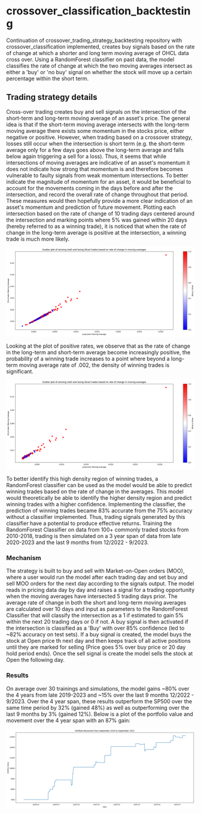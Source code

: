 # crossover_classification_backtesting
Continuation of crossover_trading_strategy_backtesting repository with crossover_classification implemented, creates buy signals based on the rate of change at which a shorter and long term moving average of OHCL data cross over. Using a RandomForest classifier on past data, the model classifies the rate of change at which the two moving averages intersect as either a 'buy' or 'no buy' signal on whether the stock will move up a certain percentage within the short term.

## Trading strategy details

Cross-over trading creates buy and sell signals on the intersection of the short-term and long-term moving average of an asset's price. The general idea is that if the 
short-term moving average intersects with the long-term moving average there exists some momentum in the stocks price, either negative or positive. However, when trading based on a crossover strategy, losses still occur when the intersection is short term (e.g. the short-term average only for a few days goes above the long-term average and falls below again triggering a sell for a loss). Thus, it seems that while intersections of moving averages are indicative of an asset's momentum it does not indicate how strong that momentum is and therefore becomes vulnerable to faulty signals from weak momentum intersections. To better indicate the magnitude of momentum for an asset, it would be beneficial to account for the movements coming in the days before and after the intersection, and record the overall rate of change throughout that period. These measures would then hopefully provide a more clear indication of an asset's momentum and prediction of future movement. Plotting each intersection based on the rate of change of 10 trading days centered around the intersection and marking points where 5% was gained within 20 days (hereby referred to as a winning trade), it is noticed that when the rate of change in the long-term average is positive at the intersection, a winning trade is much more likely.

![plot](./All_trades_scatter_plot.png)

Looking at the plot of positive rates, we observe that as the rate of change in the long-term and short-term average become increasingly positive, the probability of a winning trade increases to a point where beyond a long-term moving average rate of .002, the density of winning trades is significant. 

![plot](./Positive_rates_scatter_plot.png)

To better identify this high density region of winning trades, a RandomForest classifier can be used as the model would be able to predict winning trades based on the rate of change in the averages. This model would theoretically be able to identify the higher density region and predict winning trades with a higher confidence. Implementing the classifier, the prediction of winning trades became 83% accurate from the 75% accuracy without a classifier implemented. Thus, trading signals generated by this classifier have a potential to produce effective returns. Training the RandomForest Classifier on data from 100+ commonly traded stocks from 2010-2018, trading is then simulated on a 3 year span of data from late 2020-2023 and the last 9 months from 12/2022 - 9/2023. 

### Mechanism

The strategy is built to buy and sell with Market-on-Open orders (MOO), where a user would run the model after each trading day and set buy and sell MOO orders for the next day according to the signals output. The model reads in pricing data day by day and raises a signal for a trading opportunity when the moving averages have intersected 5 trading days prior. The average rate of change in both the short and long-term moving averages are calculated over 10 days and input as parameters to the RandomForest Classifier that will classify the intersection as a 1 if estimated to gain 5% within the next 20 trading days or 0 if not. A buy signal is then activated if the intersection is classified as a 'Buy' with over 85% confidence (led to ~82% accuracy on test sets). If a buy signal is created, the model buys the stock at Open price th next day and then keeps track of all active positions until they are marked for selling (Price goes 5% over buy price or 20 day hold period ends). Once the sell signal is create the model sells the stock at Open the following day. 

### Results

On average over 30 trainings and simulations, the model gains ~80% over the 4 years from late 2019-2023 and ~15% over the last 9 months 12/2022 - 9/2023. Over the 4 year span, these results outperform the SP500 over the same time period by 32% (gained 48%) as well as outperforming over the last 9 months by 3% (gained 12%). Below is a plot of the portfolio value and movement over the 4 year span with an 87% gain:

![plot](./Portfolio_simulation_4year.png)

